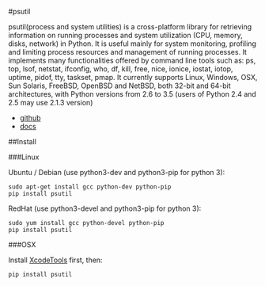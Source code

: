 #psutil

psutil(process and system utilities) is a cross-platform library for retrieving information on running processes and system utilization (CPU, memory, disks, network) in Python. It is useful mainly for system monitoring, profiling and limiting process resources and management of running processes. It implements many functionalities offered by command line tools such as: ps, top, lsof, netstat, ifconfig, who, df, kill, free, nice, ionice, iostat, iotop, uptime, pidof, tty, taskset, pmap. It currently supports Linux, Windows, OSX, Sun Solaris, FreeBSD, OpenBSD and NetBSD, both 32-bit and 64-bit architectures, with Python versions from 2.6 to 3.5 (users of Python 2.4 and 2.5 may use 2.1.3 version)

* [github](https://github.com/giampaolo/psutil)
* [docs](http://pythonhosted.org/psutil/#)

##Install

###Linux

Ubuntu / Debian (use python3-dev and python3-pip for python 3):

```
sudo apt-get install gcc python-dev python-pip
pip install psutil
```
RedHat (use python3-devel and python3-pip for python 3):

```
sudo yum install gcc python-devel python-pip
pip install psutil
```

###OSX

Install [XcodeTools](https://developer.apple.com/downloads/?name=Xcode) first, then:

```
pip install psutil
```
